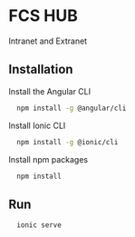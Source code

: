 # FCS HUB
Intranet and Extranet

## Installation

Install the Angular CLI
```bash
  npm install -g @angular/cli
```

Install Ionic CLI
```bash
  npm install -g @ionic/cli
```

Install npm packages
```bash
  npm install
```

## Run
```bash
  ionic serve
```
